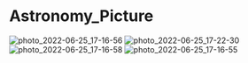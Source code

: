 # Astronomy_Picture
![photo_2022-06-25_17-16-56](https://user-images.githubusercontent.com/92745372/175771205-b57f51b1-a25d-4ab3-9f72-f6851293628c.jpg)
![photo_2022-06-25_17-22-30](https://user-images.githubusercontent.com/92745372/175771344-dccdcbf6-3058-42ab-8699-dd2206e04023.jpg)
![photo_2022-06-25_17-16-58](https://user-images.githubusercontent.com/92745372/175771352-30d7e97a-d048-45db-bbd6-4bca354f7a23.jpg)
![photo_2022-06-25_17-16-55](https://user-images.githubusercontent.com/92745372/175771363-4b77fc0e-b8f8-4c08-89b0-ddbfb44bd435.jpg)

